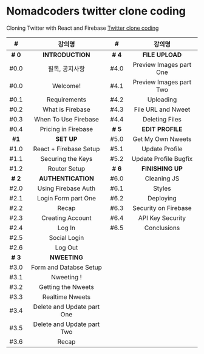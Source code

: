 # Nomadcoders twitter clone coding

Cloning Twitter with React and Firebase
[Twitter clone coding](https://nomadcoders.co/nwitter/lobby)

|    #    |           강의명           |    #    |         강의명          |
| :-----: | :------------------------: | :-----: | :---------------------: |
| **# 0** |      **INTRODUCTION**      | **# 4** |     **FILE UPLOAD**     |
|  #0.0   |       필독, 공지사항       |  #4.0   | Preview Images part One |
|  #0.0   |          Welcome!          |  #4.1   | Preview Images part Two |
|  #0.1   |        Requirements        |  #4.2   |        Uploading        |
|  #0.2   |      What is Firebase      |  #4.3   |   File URL and Nweet    |
|  #0.3   |    When To Use Firebase    |  #4.4   |     Deleting Files      |
|  #0.4   |    Pricing in Firebase     | **# 5** |    **EDIT PROFILE**     |
| **#1**  |         **SET UP**         |  #5.0   |    Get My Own Nweets    |
|  #1.0   |   React + Firebase Setup   |  #5.1   |     Update Profile      |
|  #1.1   |     Securing the Keys      |  #5.2   |  Update Profile Bugfix  |
|  #1.2   |        Router Setup        | **# 6** |    **FINISHING UP**     |
| **# 2** |     **AUTHENTICATION**     |  #6.0   |       Cleaning JS       |
|  #2.0   |    Using Firebase Auth     |  #6.1   |         Styles          |
|  #2.1   |    Login Form part One     |  #6.2   |        Deploying        |
|  #2.2   |           Recap            |  #6.3   |  Security on Firebase   |
|  #2.3   |      Creating Account      |  #6.4   |    API Key Security     |
|  #2.4   |           Log In           |  #6.5   |       Conclusions       |
|  #2.5   |        Social Login        |
|  #2.6   |          Log Out           |
| **# 3** |        **NWEETING**        |
|  #3.0   |   Form and Databse Setup   |
|  #3.1   |         Nweeting !         |
|  #3.2   |     Getting the Nweets     |
|  #3.3   |      Realtime Nweets       |
|  #3.4   | Delete and Update part One |
|  #3.5   | Delete and Update part Two |
|  #3.6   |           Recap            |

